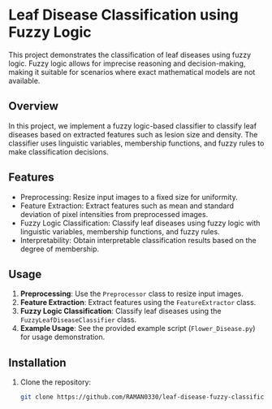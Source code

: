 # Leaf Disease Classification using Fuzzy Logic

This project demonstrates the classification of leaf diseases using fuzzy logic. Fuzzy logic allows for imprecise reasoning and decision-making, making it suitable for scenarios where exact mathematical models are not available.

## Overview

In this project, we implement a fuzzy logic-based classifier to classify leaf diseases based on extracted features such as lesion size and density. The classifier uses linguistic variables, membership functions, and fuzzy rules to make classification decisions.

## Features

- Preprocessing: Resize input images to a fixed size for uniformity.
- Feature Extraction: Extract features such as mean and standard deviation of pixel intensities from preprocessed images.
- Fuzzy Logic Classification: Classify leaf diseases using fuzzy logic with linguistic variables, membership functions, and fuzzy rules.
- Interpretability: Obtain interpretable classification results based on the degree of membership.

## Usage

1. **Preprocessing**: Use the `Preprocessor` class to resize input images.
2. **Feature Extraction**: Extract features using the `FeatureExtractor` class.
3. **Fuzzy Logic Classification**: Classify leaf diseases using the `FuzzyLeafDiseaseClassifier` class.
4. **Example Usage**: See the provided example script (`Flower_Disease.py`) for usage demonstration.

## Installation

1. Clone the repository:

   ```bash
   git clone https://github.com/RAMAN0330/leaf-disease-fuzzy-classification.git
